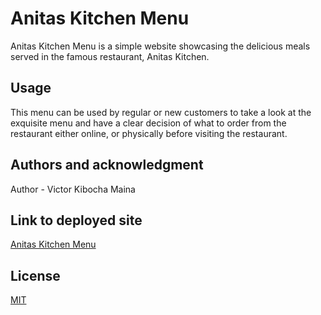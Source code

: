# Anitas Kitchen Menu

Anitas Kitchen Menu is a simple website showcasing the delicious meals served in the famous restaurant, Anitas Kitchen.

## Usage

This menu can be used by regular or new customers to take a look at the exquisite menu and have a clear decision of what to order
from the restaurant either online, or physically before visiting the restaurant.

## Authors and acknowledgment

Author - Victor Kibocha Maina

## Link to deployed site

[Anitas Kitchen Menu](https://techvictorke.github.io/menu.github.io/)

## License
[MIT](https://choosealicense.com/licenses/mit/#)
